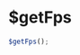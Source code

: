 # $getFps

<ContainerBox title="介绍">
<template #desc>
实时获取当前网页的fps
</template>
</ContainerBox>

<ContainerBox title="基础用法">

```js
$getFps();
```

<ShowCode>
<template #codes>

```js
let start = 0;
let count = 0;
export const $getFps = () => {
  count++;
  const current = performance.now();
  if (start === undefined) start = current;
  if (current - start >= 1000) {
    console.log(`FPS: ${count}`);
    start = current;
    count = 0;
  }
  window.requestAnimationFrame(getFPS);
};
```

</template>
</ShowCode>
</ContainerBox>
